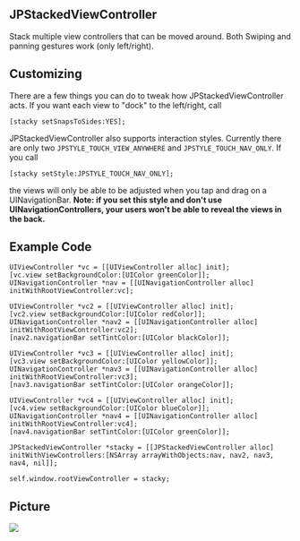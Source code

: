 ## JPStackedViewController

Stack multiple view controllers that can be moved around.  Both Swiping and panning gestures work (only left/right).

## Customizing
There are a few things you can do to tweak how JPStackedViewController acts.  If you want each view to "dock" to the left/right, call

	[stacky setSnapsToSides:YES];
	
JPStackedViewController also supports interaction styles.  Currently there are only two `JPSTYLE_TOUCH_VIEW_ANYWHERE` and `JPSTYLE_TOUCH_NAV_ONLY`.  If you call  
	
	[stacky setStyle:JPSTYLE_TOUCH_NAV_ONLY];
	
the views will only be able to be adjusted when you tap and drag on a UINavigationBar. **Note: if you set this style and don't use UINavigationControllers, your users won't be able to reveal the views in the back.**
    

## Example Code

	UIViewController *vc = [[UIViewController alloc] init];
    [vc.view setBackgroundColor:[UIColor greenColor]];
    UINavigationController *nav = [[UINavigationController alloc] initWithRootViewController:vc];
    
    UIViewController *vc2 = [[UIViewController alloc] init];
    [vc2.view setBackgroundColor:[UIColor redColor]];
    UINavigationController *nav2 = [[UINavigationController alloc] initWithRootViewController:vc2];
    [nav2.navigationBar setTintColor:[UIColor blackColor]];
    
    UIViewController *vc3 = [[UIViewController alloc] init];
    [vc3.view setBackgroundColor:[UIColor yellowColor]];
    UINavigationController *nav3 = [[UINavigationController alloc] initWithRootViewController:vc3];
    [nav3.navigationBar setTintColor:[UIColor orangeColor]];

    UIViewController *vc4 = [[UIViewController alloc] init];
    [vc4.view setBackgroundColor:[UIColor blueColor]];
    UINavigationController *nav4 = [[UINavigationController alloc] initWithRootViewController:vc4];
    [nav4.navigationBar setTintColor:[UIColor greenColor]];
    
    JPStackedViewController *stacky = [[JPStackedViewController alloc] initWithViewControllers:[NSArray arrayWithObjects:nav, nav2, nav3, nav4, nil]];
    
    self.window.rootViewController = stacky;

## Picture

![](https://raw.github.com/pyro2927/JPStackedViewController/master/stacked.gif)